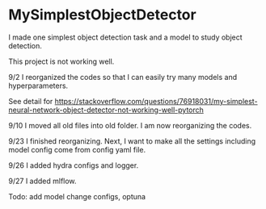 # MySimplestObjectDetector
I made one simplest object detection task and a model to study object detection.

This project is not working well.

9/2 I reorganized the codes so that I can easily try many models and hyperparameters.

See detail for https://stackoverflow.com/questions/76918031/my-simplest-neural-network-object-detector-not-working-well-pytorch

9/10 I moved all old files into old folder. I am now reorganizing the codes.

9/23 I finished reorganizing. Next, I want to make all the settings including model config come from config yaml file.

9/26 I added hydra configs and logger.

9/27 I added mlflow.

Todo: add model change configs, optuna
